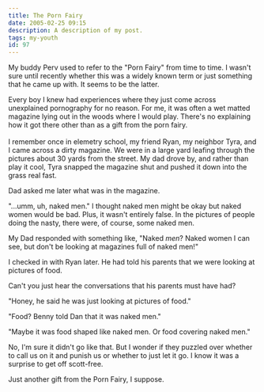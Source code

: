 ```yaml
---
title: The Porn Fairy
date: 2005-02-25 09:15
description: A description of my post.
tags: my-youth
id: 97
---
```

My buddy Perv used to refer to the "Porn Fairy" from time to time.  I wasn't sure until recently whether this was a widely known term or just something that he came up with.  It seems to be the latter.

Every boy I knew had experiences where they just come across unexplained pornography for no reason.  For me, it was often a wet matted magazine lying out in the woods where I would play.  There's no explaining how it got there other than as a gift from the porn fairy.
<span class="spanEndPreview">&nbsp;</span><br /><br />
I remember once in elemetry school, my friend Ryan, my neighbor Tyra, and I came across a dirty magazine.  We were in a large yard leafing through the pictures about 30 yards from the street.  My dad drove by, and rather than play it cool, Tyra snapped the magazine shut and pushed it down into the grass real fast.

Dad asked me later what was in the magazine.

"...umm, uh, naked men."  I thought naked men might be okay but naked women would be bad.  Plus, it wasn't entirely false.  In the pictures of people doing the nasty, there were, of course, some naked men.

My Dad responded with something like, "Naked <i>men</i>?  Naked women I can see, but don't be looking at magazines full of naked men!"

I checked in with Ryan later.  He had told his parents that we were looking at pictures of food.

Can't you just hear the conversations that his parents must have had?

"Honey, he said he was just looking at pictures of food."

"Food?  Benny told Dan that it was naked men."

"Maybe it was food shaped like naked men.  Or food covering naked men."

No, I'm sure it didn't go like that.  But I wonder if they puzzled over whether to call us on it and punish us or whether to just let it go.  I know it was a surprise to get off scott-free.

Just another gift from the Porn Fairy, I suppose.
